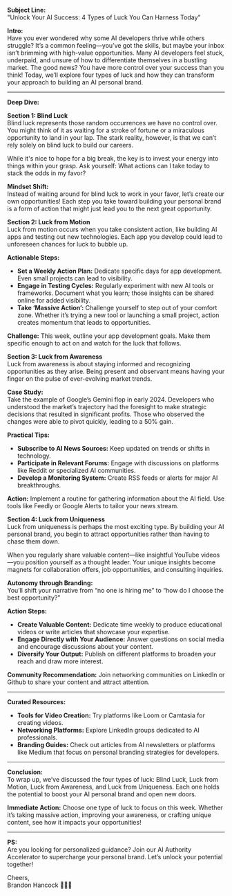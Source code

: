 **Subject Line:**  
"Unlock Your AI Success: 4 Types of Luck You Can Harness Today"

**Intro:**  
Have you ever wondered why some AI developers thrive while others struggle? It’s a common feeling—you’ve got the skills, but maybe your inbox isn’t brimming with high-value opportunities. Many AI developers feel stuck, underpaid, and unsure of how to differentiate themselves in a bustling market. The good news? You have more control over your success than you think! Today, we’ll explore four types of luck and how they can transform your approach to building an AI personal brand. 

---

**Deep Dive:**

**Section 1: Blind Luck**  
Blind luck represents those random occurrences we have no control over. You might think of it as waiting for a stroke of fortune or a miraculous opportunity to land in your lap. The stark reality, however, is that we can’t rely solely on blind luck to build our careers. 

While it's nice to hope for a big break, the key is to invest your energy into things within your grasp. Ask yourself: What actions can I take today to stack the odds in my favor?

**Mindset Shift:**  
Instead of waiting around for blind luck to work in your favor, let’s create our own opportunities! Each step you take toward building your personal brand is a form of action that might just lead you to the next great opportunity.

**Section 2: Luck from Motion**  
Luck from motion occurs when you take consistent action, like building AI apps and testing out new technologies. Each app you develop could lead to unforeseen chances for luck to bubble up.

**Actionable Steps:**  
- **Set a Weekly Action Plan:** Dedicate specific days for app development. Even small projects can lead to visibility.
- **Engage in Testing Cycles:** Regularly experiment with new AI tools or frameworks. Document what you learn; those insights can be shared online for added visibility.
- **Take ‘Massive Action’:** Challenge yourself to step out of your comfort zone. Whether it’s trying a new tool or launching a small project, action creates momentum that leads to opportunities.

**Challenge:** This week, outline your app development goals. Make them specific enough to act on and watch for the luck that follows.

**Section 3: Luck from Awareness**  
Luck from awareness is about staying informed and recognizing opportunities as they arise. Being present and observant means having your finger on the pulse of ever-evolving market trends.

**Case Study:**  
Take the example of Google’s Gemini flop in early 2024. Developers who understood the market’s trajectory had the foresight to make strategic decisions that resulted in significant profits. Those who observed the changes were able to pivot quickly, leading to a 50% gain.

**Practical Tips:**  
- **Subscribe to AI News Sources:** Keep updated on trends or shifts in technology.
- **Participate in Relevant Forums:** Engage with discussions on platforms like Reddit or specialized AI communities.
- **Develop a Monitoring System:** Create RSS feeds or alerts for major AI breakthroughs.

**Action:** Implement a routine for gathering information about the AI field. Use tools like Feedly or Google Alerts to tailor your news stream.

**Section 4: Luck from Uniqueness**  
Luck from uniqueness is perhaps the most exciting type. By building your AI personal brand, you begin to attract opportunities rather than having to chase them down. 

When you regularly share valuable content—like insightful YouTube videos—you position yourself as a thought leader. Your unique insights become magnets for collaboration offers, job opportunities, and consulting inquiries. 

**Autonomy through Branding:**  
You’ll shift your narrative from “no one is hiring me” to “how do I choose the best opportunity?” 

**Action Steps:**  
- **Create Valuable Content:** Dedicate time weekly to produce educational videos or write articles that showcase your expertise.
- **Engage Directly with Your Audience:** Answer questions on social media and encourage discussions about your content.
- **Diversify Your Output:** Publish on different platforms to broaden your reach and draw more interest.

**Community Recommendation:** Join networking communities on LinkedIn or Github to share your content and attract attention.

---

**Curated Resources:**  
- **Tools for Video Creation:** Try platforms like Loom or Camtasia for creating videos.
- **Networking Platforms:** Explore LinkedIn groups dedicated to AI professionals.
- **Branding Guides:** Check out articles from AI newsletters or platforms like Medium that focus on personal branding strategies for developers.

---

**Conclusion:**  
To wrap up, we’ve discussed the four types of luck: Blind Luck, Luck from Motion, Luck from Awareness, and Luck from Uniqueness. Each one holds the potential to boost your AI personal brand and open new doors. 

**Immediate Action:** Choose one type of luck to focus on this week. Whether it’s taking massive action, improving your awareness, or crafting unique content, see how it impacts your opportunities!

---

**PS:**  
Are you looking for personalized guidance? Join our AI Authority Accelerator to supercharge your personal brand. Let’s unlock your potential together!

Cheers,  
Brandon Hancock 👨‍💻🥂
```